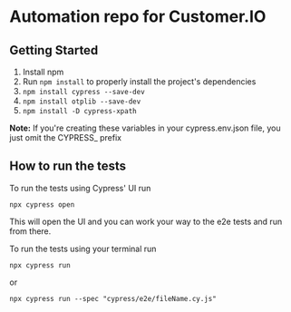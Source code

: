 # Automation repo for Customer.IO

## Getting Started

1. Install npm
2. Run `npm install` to properly install the project's dependencies
3. `npm install cypress --save-dev`
4. `npm install otplib --save-dev`
5. `npm install -D cypress-xpath`

**Note:** If you're creating these variables in your cypress.env.json file, you just omit the CYPRESS_ prefix

## How to run the tests

To run the tests using Cypress' UI run

`npx cypress open`

This will open the UI and you can work your way to the e2e tests and run from there.

To run the tests using your terminal run

`npx cypress run`

or

`npx cypress run --spec "cypress/e2e/fileName.cy.js"`